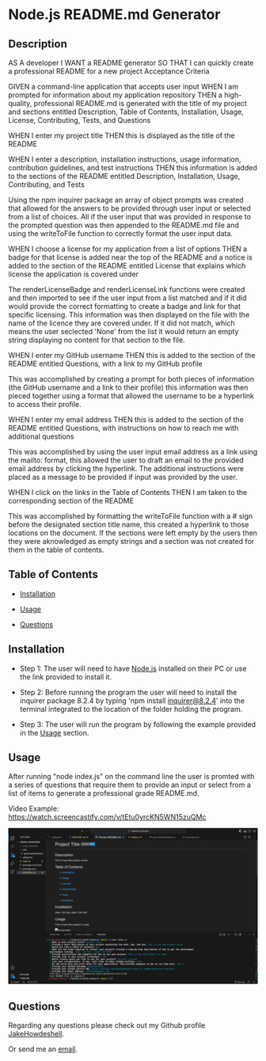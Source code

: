 # Node.js README.md Generator

## Description

AS A developer
I WANT a README generator
SO THAT I can quickly create a professional README for a new project
Acceptance Criteria

GIVEN a command-line application that accepts user input
WHEN I am prompted for information about my application repository
THEN a high-quality, professional README.md is generated with the title of my project and sections entitled Description, Table of Contents, Installation, Usage, License, Contributing, Tests, and Questions

WHEN I enter my project title
THEN this is displayed as the title of the README

WHEN I enter a description, installation instructions, usage information, contribution guidelines, and test instructions
THEN this information is added to the sections of the README entitled Description, Installation, Usage, Contributing, and Tests

Using the npm inquirer package an array of object prompts was created that allowed for the answers to be provided through user input or selected from a list of choices. All if the user input that was provided in response to the prompted question was then appended to the README.md file and using the writeToFile function to correctly format the user input data.

WHEN I choose a license for my application from a list of options
THEN a badge for that license is added near the top of the README and a notice is added to the section of the README entitled License that explains which license the application is covered under

The renderLicenseBadge and renderLicenseLink functions were created and then imported to see if the user input from a list matched and if it did would provide the correct formatting to create a badge and link for that specific licensing. This information was then displayed on the file with the name of the licence they are covered under. If it did not match, which means the user seclected 'None' from the list it would return an empty string displaying no content for that section to the file.

WHEN I enter my GitHub username
THEN this is added to the section of the README entitled Questions, with a link to my GitHub profile

This was accomplished by creating a prompt for both pieces of information (the GitHub username and a link to their profile) this information was then pieced together using a format that allowed the username to be a hyperlink to access their profile.

WHEN I enter my email address
THEN this is added to the section of the README entitled Questions, with instructions on how to reach me with additional questions

This was accomplished by using the user input email address as a link using the mailto: format, this allowed the user to draft an email to the provided email address by clicking the hyperlink. The additional instructions were placed as a message to be provided if input was provided by the user.

WHEN I click on the links in the Table of Contents
THEN I am taken to the corresponding section of the README

This was accomplished by formatting the writeToFile function with a # sign before the designated section title name, this created a hyperlink to those locations on the document. If the sections were left empty by the users then they were aknowledged as empty strings and a section was not created for them in the table of contents.

## Table of Contents

- [Installation](#installation)

- [Usage](#usage)

- [Questions](#questions)

## Installation

- Step 1: The user will need to have [Node.js](https://nodejs.org/en/download) installed on their PC or use the link provided to install it.

- Step 2: Before running the program the user will need to install the inquirer package 8.2.4 by typing 'npm install inquirer@8.2.4' into the terminal integrated to the location of the folder holding the program.

- Step 3: The user will run the program by following the example provided in the [Usage](#usage) section.

## Usage

After running "node index.js" on the command line the user is promted with a series of questions that require them to provide an input or select from a list of items to generate a professional grade README.md.

Video Example: https://watch.screencastify.com/v/tEtu0yrcKN5WN15zuQMc

![Screenshot](images/Screenshot.png)

## Questions

Regarding any questions please check out my Github profile [JakeHowdeshell](https://github.com/JakeHowdeshell/node.js-readme-generator/tree/main).

Or send me an [email](mailto:Jakehowdy@gmail.com).
